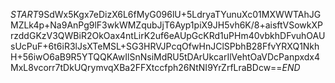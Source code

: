 $START$9SdWx5Kgx7eDizX6L6fMyG096lU+5LdryaTYunuXc01MXWWTAhJGMZLk4p+Na9AnPg9lF3wkWMZqubJjT6Ayp1piX9JH5vh6K/8+aisftVSowkXPrzddGKzV3QWBiR2OkOax4ntLirK2uf6eAUpGcKRd1uPHm40vbkhDFvuhOAUsUcPuF+6t6iR3lJsXTeMSL+SG3HRVJPcqOfwHnJClSPbhB28FfvYRXQ1NkhH+56iwO6aB9R5YTQQKAwIlSnNsiMdRU5tDArUkcarIlVehtOaVDcPanpxdx4MxL8vcorr7tDkUQrymvqXBa2FFXtccfph26NtNI9YrZrfLraBDcw==$END$